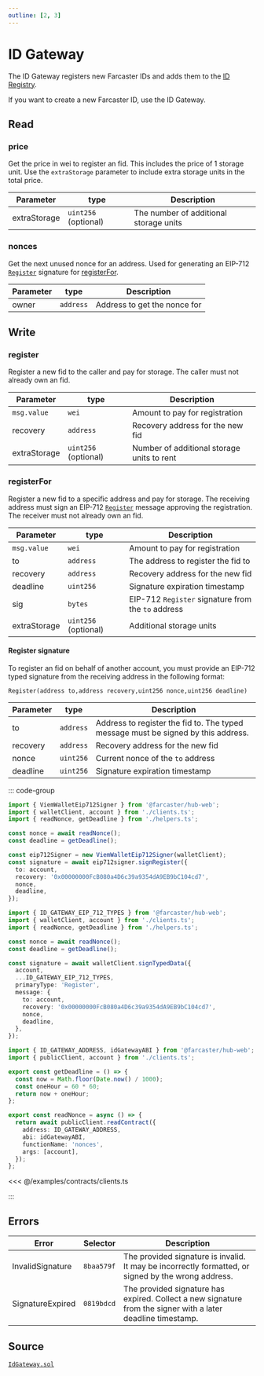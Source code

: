 ```yaml
---
outline: [2, 3]
---
```


# ID Gateway

The ID Gateway registers new Farcaster IDs and adds them to the [ID Registry](/reference/contracts/reference/id-registry.md).

If you want to create a new Farcaster ID, use the ID Gateway.

## Read

### price

Get the price in wei to register an fid. This includes the price of 1 storage unit. Use the `extraStorage` parameter to include extra storage units in the total price.

| Parameter    | type                 | Description                            |
| ------------ | -------------------- | -------------------------------------- |
| extraStorage | `uint256` (optional) | The number of additional storage units |

### nonces

Get the next unused nonce for an address. Used for generating an EIP-712 [`Register`](#register-signature) signature for [registerFor](#registerfor).

| Parameter | type      | Description                  |
| --------- | --------- | ---------------------------- |
| owner     | `address` | Address to get the nonce for |

## Write

### register

Register a new fid to the caller and pay for storage. The caller must not already own an fid.

| Parameter    | type                 | Description                                |
| ------------ | -------------------- | ------------------------------------------ |
| `msg.value`  | `wei`                | Amount to pay for registration             |
| recovery     | `address`            | Recovery address for the new fid           |
| extraStorage | `uint256` (optional) | Number of additional storage units to rent |

### registerFor

Register a new fid to a specific address and pay for storage. The receiving
address must sign an EIP-712 [`Register`](#register-signature) message approving the registration. The receiver must not already own an fid.

| Parameter    | type                 | Description                                        |
| ------------ | -------------------- | -------------------------------------------------- |
| `msg.value`  | `wei`                | Amount to pay for registration                     |
| to           | `address`            | The address to register the fid to                 |
| recovery     | `address`            | Recovery address for the new fid                   |
| deadline     | `uint256`            | Signature expiration timestamp                     |
| sig          | `bytes`              | EIP-712 `Register` signature from the `to` address |
| extraStorage | `uint256` (optional) | Additional storage units                           |

#### Register signature

To register an fid on behalf of another account, you must provide an EIP-712 typed signature from the receiving address in the following format:

`Register(address to,address recovery,uint256 nonce,uint256 deadline)`

| Parameter | type      | Description                                                                       |
| --------- | --------- | --------------------------------------------------------------------------------- |
| to        | `address` | Address to register the fid to. The typed message must be signed by this address. |
| recovery  | `address` | Recovery address for the new fid                                                  |
| nonce     | `uint256` | Current nonce of the `to` address                                                 |
| deadline  | `uint256` | Signature expiration timestamp                                                    |

::: code-group

```ts [@farcaster/hub-web]
import { ViemWalletEip712Signer } from '@farcaster/hub-web';
import { walletClient, account } from './clients.ts';
import { readNonce, getDeadline } from './helpers.ts';

const nonce = await readNonce();
const deadline = getDeadline();

const eip712Signer = new ViemWalletEip712Signer(walletClient);
const signature = await eip712signer.signRegister({
  to: account,
  recovery: '0x00000000FcB080a4D6c39a9354dA9EB9bC104cd7',
  nonce,
  deadline,
});
```

```ts [Viem]
import { ID_GATEWAY_EIP_712_TYPES } from '@farcaster/hub-web';
import { walletClient, account } from './clients.ts';
import { readNonce, getDeadline } from './helpers.ts';

const nonce = await readNonce();
const deadline = getDeadline();

const signature = await walletClient.signTypedData({
  account,
  ...ID_GATEWAY_EIP_712_TYPES,
  primaryType: 'Register',
  message: {
    to: account,
    recovery: '0x00000000FcB080a4D6c39a9354dA9EB9bC104cd7',
    nonce,
    deadline,
  },
});
```

```ts [helpers.ts]
import { ID_GATEWAY_ADDRESS, idGatewayABI } from '@farcaster/hub-web';
import { publicClient, account } from './clients.ts';

export const getDeadline = () => {
  const now = Math.floor(Date.now() / 1000);
  const oneHour = 60 * 60;
  return now + oneHour;
};

export const readNonce = async () => {
  return await publicClient.readContract({
    address: ID_GATEWAY_ADDRESS,
    abi: idGatewayABI,
    functionName: 'nonces',
    args: [account],
  });
};
```

<<< @/examples/contracts/clients.ts

:::

## Errors

| Error            | Selector   | Description                                                                                                  |
| ---------------- | ---------- | ------------------------------------------------------------------------------------------------------------ |
| InvalidSignature | `8baa579f` | The provided signature is invalid. It may be incorrectly formatted, or signed by the wrong address.          |
| SignatureExpired | `0819bdcd` | The provided signature has expired. Collect a new signature from the signer with a later deadline timestamp. |

## Source

[`IdGateway.sol`](https://github.com/farcasterxyz/contracts/blob/1aceebe916de446f69b98ba1745a42f071785730/src/IdGateway.sol)
